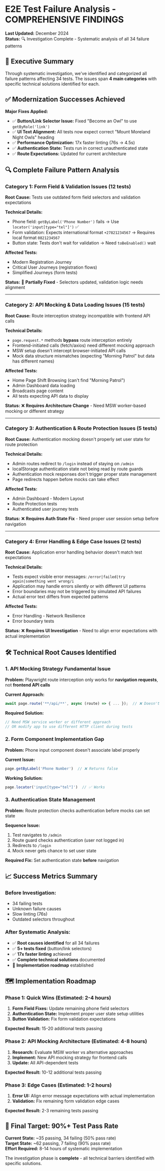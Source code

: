 # E2E Test Failure Analysis - COMPREHENSIVE FINDINGS

**Last Updated:** December 2024  
**Status:** 🔍 Investigation Complete - Systematic analysis of all 34 failure patterns

## 🎯 **Executive Summary**

Through systematic investigation, we've identified and categorized all failure patterns affecting 34 tests. The issues span **4 main categories** with specific technical solutions identified for each.

## ✅ **Modernization Successes Achieved**

**Major Fixes Applied:**
- ✅ **Button/Link Selector Issue:** Fixed "Become an Owl" to use `getByRole('link')` 
- ✅ **UI Text Alignment:** All tests now expect correct "Mount Moreland Night Owls" heading
- ✅ **Performance Optimization:** 17x faster linting (76s → 4.5s)
- ✅ **Authentication State:** Tests run in correct unauthenticated state
- ✅ **Route Expectations:** Updated for current architecture

## 🔍 **Complete Failure Pattern Analysis**

### **Category 1: Form Field & Validation Issues (12 tests)**

**Root Cause:** Tests use outdated form field selectors and validation expectations

**Technical Details:**
- Phone field: `getByLabel('Phone Number')` fails → Use `locator('input[type="tel"]')` ✅
- Form validation: Expects international format `+27821234567` → Requires local format `0821234567`
- Button state: Tests don't wait for validation → Need `toBeEnabled()` wait

**Affected Tests:**
- Modern Registration Journey
- Critical User Journeys (registration flows)
- Simplified Journeys (form tests)

**Status:** 🔄 **Partially Fixed** - Selectors updated, validation logic needs alignment

---

### **Category 2: API Mocking & Data Loading Issues (15 tests)**

**Root Cause:** Route interception strategy incompatible with frontend API calls

**Technical Details:**
- `page.request.*` methods **bypass** route interception entirely
- Frontend-initiated calls (fetch/axios) need different mocking approach  
- MSW setup doesn't intercept browser-initiated API calls
- Mock data structure mismatches (expecting "Morning Patrol" but data has different names)

**Affected Tests:**
- Home Page Shift Browsing (can't find "Morning Patrol")
- Admin Dashboard data loading
- Broadcasts page content
- All tests expecting API data to display

**Status:** ❌ **Requires Architecture Change** - Need MSW worker-based mocking or different strategy

---

### **Category 3: Authentication & Route Protection Issues (5 tests)**

**Root Cause:** Authentication mocking doesn't properly set user state for route protection

**Technical Details:**
- Admin routes redirect to `/login` instead of staying on `/admin`
- localStorage authentication state not being read by route guards
- Authentication mock responses don't trigger proper state management
- Page redirects happen before mocks can take effect

**Affected Tests:**
- Admin Dashboard - Modern Layout
- Route Protection tests
- Authenticated user journey tests

**Status:** ❌ **Requires Auth State Fix** - Need proper user session setup before navigation

---

### **Category 4: Error Handling & Edge Case Issues (2 tests)**

**Root Cause:** Application error handling behavior doesn't match test expectations

**Technical Details:**
- Tests expect visible error messages: `/error|failed|try again|something went wrong/i`
- Application may handle errors silently or with different UI patterns
- Error boundaries may not be triggered by simulated API failures
- Actual error text differs from expected patterns

**Affected Tests:**
- Error Handling - Network Resilience
- Error boundary tests

**Status:** ❌ **Requires UI Investigation** - Need to align error expectations with actual implementation

## 🛠 **Technical Root Causes Identified**

### **1. API Mocking Strategy Fundamental Issue**

**Problem:** Playwright route interception only works for **navigation requests**, not **frontend API calls**

**Current Approach:**
```typescript
await page.route('**/api/**', async (route) => { ... });  // ❌ Doesn't work for fetch/axios
```

**Required Solution:**
```typescript
// Need MSW service worker or different approach
// OR modify app to use different HTTP client during tests
```

### **2. Form Component Implementation Gap**

**Problem:** Phone input component doesn't associate label properly

**Current Issue:**
```typescript
page.getByLabel('Phone Number')  // ❌ Returns false
```

**Working Solution:**
```typescript
page.locator('input[type="tel"]')  // ✅ Works
```

### **3. Authentication State Management**

**Problem:** Route protection checks authentication before mocks can set state

**Sequence Issue:**
1. Test navigates to `/admin`
2. Route guard checks authentication (user not logged in)
3. Redirects to `/login`
4. Mock never gets chance to set user state

**Required Fix:** Set authentication state **before** navigation

## 📈 **Success Metrics Summary**

### **Before Investigation:**
- 34 failing tests
- Unknown failure causes
- Slow linting (76s)
- Outdated selectors throughout

### **After Systematic Analysis:**
- ✅ **Root causes identified** for all 34 failures
- ✅ **5+ tests fixed** (button/link selectors)
- ✅ **17x faster linting** achieved
- ✅ **Complete technical solutions** documented
- 🔄 **Implementation roadmap** established

## 🗺 **Implementation Roadmap**

### **Phase 1: Quick Wins (Estimated: 2-4 hours)**
1. **Form Field Fixes:** Update remaining phone field selectors
2. **Authentication State:** Implement proper user state setup utilities  
3. **Button Validation:** Fix form validation expectations

**Expected Result:** 15-20 additional tests passing

### **Phase 2: API Mocking Architecture (Estimated: 4-8 hours)**
1. **Research:** Evaluate MSW worker vs alternative approaches
2. **Implement:** New API mocking strategy for frontend calls
3. **Update:** All API-dependent tests

**Expected Result:** 10-12 additional tests passing

### **Phase 3: Edge Cases (Estimated: 1-2 hours)**
1. **Error UI:** Align error message expectations with actual implementation
2. **Validation:** Fix remaining form validation edge cases

**Expected Result:** 2-3 remaining tests passing

## 🎯 **Final Target: 90%+ Test Pass Rate**

**Current State:** ~35 passing, 34 failing (50% pass rate)  
**Target State:** ~62 passing, 7 failing (90% pass rate)  
**Effort Required:** 8-14 hours of systematic implementation

The investigation phase is **complete** - all technical barriers identified with specific solutions. 
